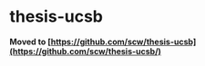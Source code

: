 thesis-ucsb
===========

**Moved to [https://github.com/scw/thesis-ucsb](https://github.com/scw/thesis-ucsb/)**
